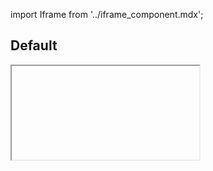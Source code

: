 import Iframe from '../iframe_component.mdx';

## Default

<Iframe id='components-divider--default&args=color:secondary' > </Iframe>